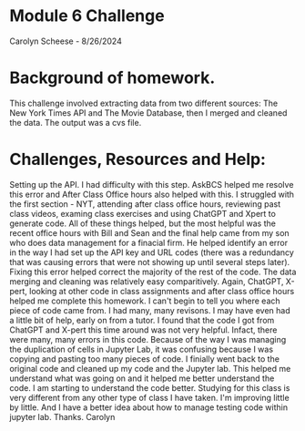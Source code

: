# Module 6 Challenge
Carolyn Scheese - 8/26/2024

# Background of homework. 
This challenge involved extracting data from two different sources: The New York Times API and The Movie Database, then I merged and cleaned the data. 
The output was a cvs file. 

# Challenges, Resources and Help: 
Setting up the API. I had difficulty with this step. AskBCS helped me resolve this error and After Class Office hours also helped with this. 
I struggled with the first section - NYT, attending after class office hours, reviewing past class videos, examing class exercises and using ChatGPT and Xpert to generate code. 
All of these things helped, but the most helpful was the recent office hours with Bill and Sean and the final help came from my son who does data management for a finacial firm. He helped identify an error in the 
way I had set up the API key and URL codes (there was a redundancy that was causing errors that were not showing up until several steps later). Fixing this error helped correct the majority of the rest of the code. 
The data merging and cleaning was relatively easy comparitively. Again, ChatGPT, X-pert, looking at other code in class assignments and after class office hours helped me complete this homework. 
I can't begin to tell you where each piece of code came from. I had many, many revisons. I may have even had a little bit of help, early on from a tutor. 
I found that the code I got from ChatGPT and X-pert this time around was not very helpful. Infact, there were many, many errors in this code. 
Because of the way I was managing the duplication of cells in Jupyter Lab, it was confusing because I was copying and pasting too many pieces of code. 
I finially went back to the original code and cleaned up my code and the Jupyter lab. This helped me understand what was going on and it helped me better understand the code. 
I am starting to understand the code better. Studying for this class is very different from any other type of class I have taken. I'm improving little by little. And I have a better idea about how to manage testing code within jupyter lab. 
Thanks. Carolyn 
